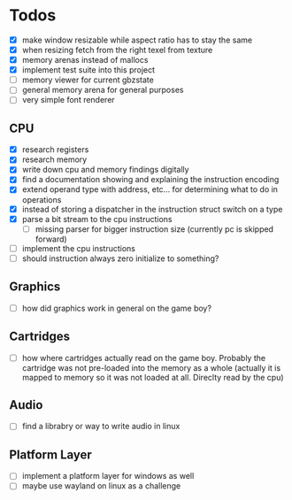 # Todos

- [x]   make window resizable while aspect ratio has to stay the same
- [x]   when resizing fetch from the right texel from texture 
- [x]   memory arenas instead of mallocs
- [x]   implement test suite into this project
- [ ]   memory viewer for current gbzstate
- [ ]   general memory arena for general purposes
- [ ]   very simple font renderer

## CPU

- [x]   research registers
- [x]   research memory
- [x]	write down cpu and memory findings digitally
- [x]   find a documentation showing and explaining the instruction encoding
- [x]   extend operand type with address, etc... for determining what to do in 
        operations
- [x]   instead of storing a dispatcher in the instruction struct switch on a type
- [x]	parse a bit stream to the cpu instructions
    - [ ]    missing parser for bigger instruction size (currently pc is skipped forward)
- [ ]	implement the cpu instructions
- [ ]   should instruction always zero initialize to something?

## Graphics

- [ ]	how did graphics work in general on the game boy?

## Cartridges 

- [ ]	how where cartridges actually read on the game boy. 
        Probably the cartridge was not pre-loaded into the memory as a whole
        (actually it is mapped to memory so it was not loaded at all. Direclty 
        read by the cpu)

## Audio 

- [ ]	find a librabry or way to write audio in linux

## Platform Layer

- [ ]	implement a platform layer for windows as well
- [ ]	maybe use wayland on linux as a challenge
